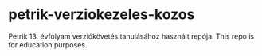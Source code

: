 # petrik-verziokezeles-kozos
Petrik 13. évfolyam verziókövetés tanulásához használt repója. This repo is for education purposes.
